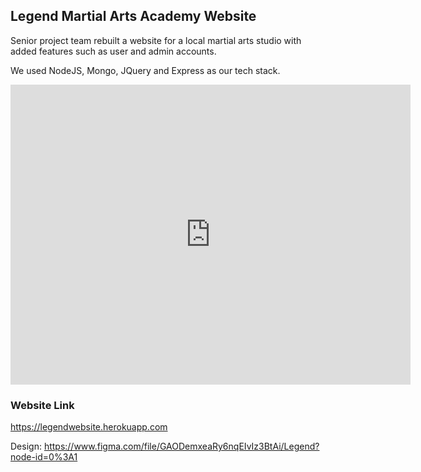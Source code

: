 
## Legend Martial Arts Academy Website
<p>Senior project team rebuilt a website for a local martial arts studio with added features such as user and admin accounts. </p>
<p>We used NodeJS, Mongo, JQuery and Express as our tech stack. </p>

<iframe src="https://player.vimeo.com/video/380949110" width="640" height="480" frameborder="0" allow="autoplay; fullscreen" allowfullscreen></iframe>

### Website Link
https://legendwebsite.herokuapp.com

Design:
https://www.figma.com/file/GAODemxeaRy6nqEIvIz3BtAi/Legend?node-id=0%3A1

